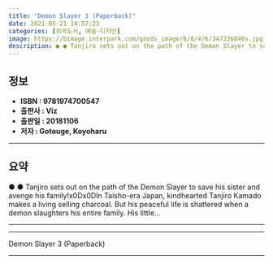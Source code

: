 ```yaml
---
title: "Demon Slayer 3 (Paperback)"
date: 2021-05-21 14:57:23
categories: [외국도서, 예술-디자인]
image: https://bimage.interpark.com/goods_image/6/8/4/6/347226846s.jpg
description: ● ● Tanjiro sets out on the path of the Demon Slayer to save his sister and avenge his family!x0Dx0DIn Taisho-era Japan, kindhearted Tanjiro Kamado makes a li
---
```


## **정보**

- **ISBN : 9781974700547**
- **출판사 : Viz**
- **출판일 : 20181106**
- **저자 : Gotouge, Koyoharu**

------



## **요약**

●  ●  Tanjiro sets out on the path of the Demon Slayer to save his sister and avenge his family!x0Dx0DIn Taisho-era Japan, kindhearted Tanjiro Kamado makes a living selling charcoal. But his peaceful life is shattered when a demon slaughters his entire family. His little... 

------



------


Demon Slayer 3 (Paperback) 

------


